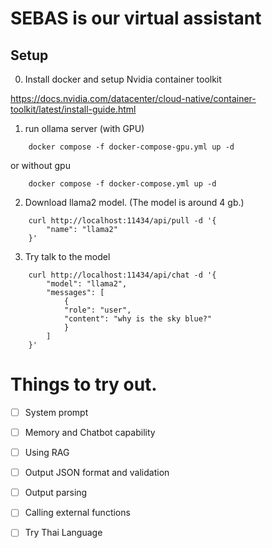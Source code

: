 # SEBAS is our virtual assistant

## Setup

0. Install docker and setup Nvidia container toolkit

https://docs.nvidia.com/datacenter/cloud-native/container-toolkit/latest/install-guide.html


1. run ollama server (with GPU)
```
    docker compose -f docker-compose-gpu.yml up -d
```
or without gpu
```
    docker compose -f docker-compose.yml up -d
```

2. Download llama2 model. (The model is around 4 gb.)
```
    curl http://localhost:11434/api/pull -d '{
        "name": "llama2"
    }'
```

3. Try talk to the model
```
    curl http://localhost:11434/api/chat -d '{
        "model": "llama2",
        "messages": [
            {
            "role": "user",
            "content": "why is the sky blue?"
            }
        ]
    }'
```

# Things to try out.

- [ ] System prompt
- [ ] Memory and Chatbot capability
- [ ] Using RAG
- [ ] Output JSON format and validation
- [ ] Output parsing
- [ ] Calling external functions
- [ ] Try Thai Language  



